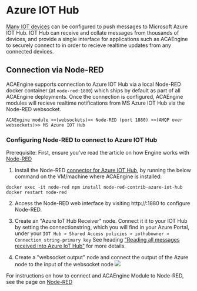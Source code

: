 # Azure IOT Hub

[Many IOT devices](https://catalog.azureiotsolutions.com/) can be configured to push messages to Microsoft Azure IOT Hub. IOT Hub can receive and collate messages from thousands of devices, and provide a single interface for applications such as ACAEngine to securely connect to in order to recieve realtime updates from any connected devices.

## Connection via Node-RED

ACAEngine supports connection to Azure IOT Hub via a local Node-RED docker container (at `node-red:1880`) which ships by default as part of all ACAEngine deployments. Once the connection is configured, ACAEngine modules will recieve realtime notifications from MS Azure IOT Hub via the Node-RED websocket.

`ACAEngine module >>(websockets)>> Node-RED (port 1880) >>(AMQP over websockets)>> MS Azure IOT Hub`

### Configuring Node-RED to connect to Azure IOT Hub

Prerequisite: First, ensure you've read the article on how Engine works with [Node-RED](./node-red.md)

1. Install the Node-RED [connector for Azure IOT Hub](https://flows.nodered.org/node/node-red-contrib-azure-iot-hub), by running the below command on the VM/machine where ACAEngine is installed:

`docker exec -it node-red npm install node-red-contrib-azure-iot-hub`
`docker restart node-red`

2. Access the Node-RED web interface by visiting http://<engine>:1880 to configure Node-RED.
3. Create an "Azure IoT Hub Receiver" node. Connect it it to your IOT Hub by setting the connectionstring, which you will find in your Azure Portal, under your `IOT Hub > Shared Access policies > iothubowner > Connection string-primary key` See heading ["Reading all messages received into Azure IoT Hub"](https://flows.nodered.org/node/node-red-contrib-azure-iot-hub) for more details.

4. Create a "websocket output" node and connect the output of the Azure node to the input of the websocket node
       ![](../.gitbook/assets/node-red_websocket_module.JPG)

For instructions on how to connect and ACAEngine Module to Node-RED, see the page on [Node-RED](./node-red.md)